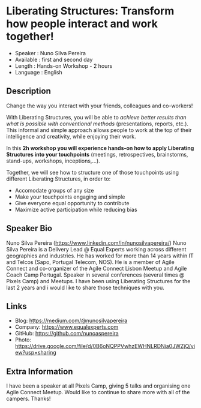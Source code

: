 Liberating Structures: Transform how people interact and work together!
===========================================================================

* Speaker   : Nuno Silva Pereira
* Available : first and second day
* Length    : Hands-on Workshop - 2 hours
* Language  : English

## Description

Change the way you interact with your friends, colleagues and co-workers!

With Liberating Structures, you will be able to _achieve better results than what is possible with conventional methods_ (presentations, reports, etc.). This informal and simple approach allows people to work at the top of their intelligence and creativity, while enjoying their work.

In this **2h workshop you will experience hands-on how to apply Liberating Structures into your touchpoints** (meetings, retrospectives, brainstorms, stand-ups, workshops, inceptions,…).

Together, we will see how to structure one of those touchpoints using different Liberating Structures, in order to:
 - Accomodate groups of any size
 - Make your touchpoints engaging and simple
 - Give everyone equal opportunity to contribute
 - Maximize active participation while reducing bias

## Speaker Bio

Nuno Silva Pereira (https://www.linkedin.com/in/nunosilvapereira/)
Nuno Silva Pereira is a Delivery Lead @ Equal Experts working across different geographies and industries. He has worked for more than 14 years within IT and Telcos (Sapo, Portugal Telecom, NOS). He is a member of Agile Connect and co-organizer of the Agile Connect Lisbon Meetup and Agile Coach Camp Portugal. Speaker in several conferences (several times @ Pixels Camp) and Meetups.
I have been using Liberating Structures for the last 2 years and i would like to share those techniques with you.

## Links

* Blog: https://medium.com/@nunosilvapereira
* Company: https://www.equalexperts.com
* GitHub: https://github.com/nunoaspereira
* Photo: https://drive.google.com/file/d/0B6oNQPPVwhzEWHNLRDNia0JWZjQ/view?usp=sharing

## Extra Information

I have been a speaker at all Pixels Camp, giving 5 talks and organising one Agile Connect Meetup. Would like to continue to share more with all of the campers. Thanks!
